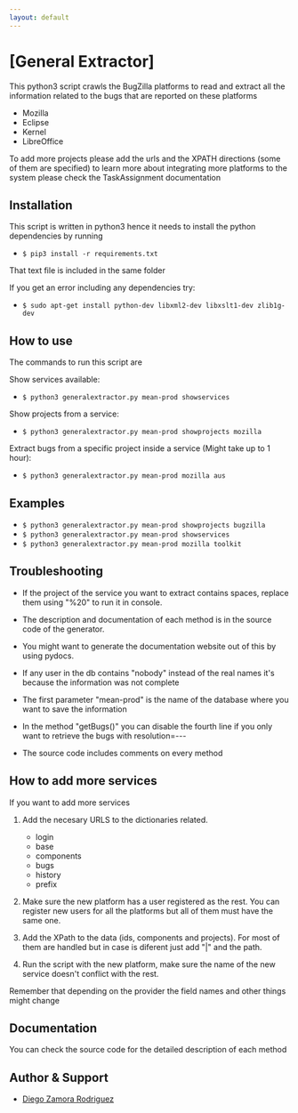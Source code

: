 ```yaml
---
layout: default
---
```


# [General Extractor]

This python3 script crawls the BugZilla platforms to read
and extract all the information related to the bugs that
are reported on these platforms

 - Mozilla
 - Eclipse
 - Kernel
 - LibreOffice

 To add more projects please add the urls and the
 XPATH directions (some of them are specified)
 to learn more about integrating more platforms to the
 system please check the TaskAssignment documentation


## Installation

This script is written in python3 hence it needs
to install the python dependencies by running

 - `$ pip3 install -r requirements.txt`

That text file is included in the same folder

If you get an error including any dependencies try:

 - `$ sudo apt-get install python-dev libxml2-dev libxslt1-dev zlib1g-dev`

## How to use

The commands to run this script are

Show services available:

 - `$ python3 generalextractor.py mean-prod showservices`

Show projects from a service:

 - `$ python3 generalextractor.py mean-prod showprojects mozilla`

Extract bugs from a specific project inside a service (Might take up to 1 hour):

 - `$ python3 generalextractor.py mean-prod mozilla aus`

## Examples


- `$ python3 generalextractor.py mean-prod showprojects bugzilla`
- `$ python3 generalextractor.py mean-prod showservices`
- `$ python3 generalextractor.py mean-prod mozilla toolkit`


## Troubleshooting

- If the project of the service you want to extract contains
spaces, replace them using "%20" to run it in console.

- The description and documentation of each method
is in the source code of the generator.

- You might want to generate the documentation website
out of this by using pydocs.

- If any user in the db contains "nobody" instead of
the real names it's because the information was not complete

- The first parameter "mean-prod" is the name of the database
where you want to save the information

- In the method "getBugs()" you can disable the fourth line
if you only want to retrieve the bugs with resolution=---

- The source code includes comments on every method 

## How to add more services

If you want to add more services

1. Add the necesary URLS to the dictionaries related.

    - login
    - base
    - components
    - bugs
    - history
    - prefix

2. Make sure the new platform has a user registered as the rest. You can register
  new users for all the platforms but all of them must have the same one.

3. Add the XPath to the data (ids, components and projects). For most
  of them are handled but in case is diferent just add "|" and the path.

4. Run the script with the new platform, make sure the name of the new
  service doesn't conflict with the rest.

Remember that depending on the provider the field names and other things might change

## Documentation

You can check the source code for the detailed description of each method

## Author & Support

* [Diego Zamora Rodriguez](zamoraro@ualberta.ca)
